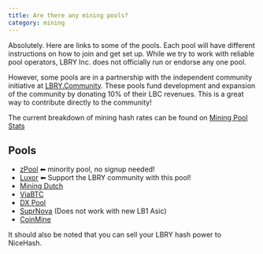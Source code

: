```yaml
---
title: Are there any mining pools?
category: mining
---
```


Absolutely. Here are links to some of the pools. Each pool will have different instructions on how to join and get set up.
While we try to work with reliable pool operators, LBRY Inc. does not officially run or endorse any one pool.

However, some pools are in a partnership with the independent community initiative at [LBRY.Community](https://lbry.community). These pools fund development and expansion of the community by donating 10% of their LBC revenues. This is a great way to contribute directly to the community!

The current breakdown of mining hash rates can be found on [Mining Pool Stats](https://miningpoolstats.stream/lbry)

## Pools
- [zPool](https://www.zpool.ca/) ⬅ minority pool, no signup needed!
- [Luxor](https://mining.luxor.tech/coins/lbry) ⬅ Support the LBRY community with this pool!
- [Mining Dutch](https://www.mining-dutch.nl/pools/lbrycredits.php)
- [ViaBTC](https://support.viabtc.com/hc/en-us/articles/900001529806)
- [DX Pool](https://www.dxpool.com/)
- [SuprNova](https://lbry.suprnova.cc/index.php?page=gettingstarted) (Does not work with new LB1 Asic)
- [CoinMine](https://www2.coinmine.pl/lbc/index.php?page=gettingstarted)

It should also be noted that you can sell your LBRY hash power to NiceHash.

